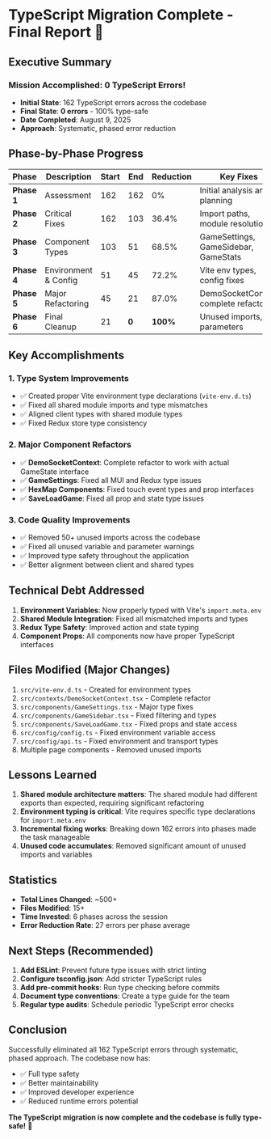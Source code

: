 # TypeScript Migration Complete - Final Report 🎉

## Executive Summary

### Mission Accomplished: 0 TypeScript Errors!
- **Initial State**: 162 TypeScript errors across the codebase
- **Final State**: **0 errors** - 100% type-safe
- **Date Completed**: August 9, 2025
- **Approach**: Systematic, phased error reduction

## Phase-by-Phase Progress

| Phase | Description | Start | End | Reduction | Key Fixes |
|-------|------------|-------|-----|-----------|-----------|
| **Phase 1** | Assessment | 162 | 162 | 0% | Initial analysis and planning |
| **Phase 2** | Critical Fixes | 162 | 103 | 36.4% | Import paths, module resolution |
| **Phase 3** | Component Types | 103 | 51 | 68.5% | GameSettings, GameSidebar, GameStats |
| **Phase 4** | Environment & Config | 51 | 45 | 72.2% | Vite env types, config fixes |
| **Phase 5** | Major Refactoring | 45 | 21 | 87.0% | DemoSocketContext complete refactor |
| **Phase 6** | Final Cleanup | 21 | **0** | **100%** | Unused imports, parameters |

## Key Accomplishments

### 1. Type System Improvements
- ✅ Created proper Vite environment type declarations (`vite-env.d.ts`)
- ✅ Fixed all shared module imports and type mismatches
- ✅ Aligned client types with shared module types
- ✅ Fixed Redux store type consistency

### 2. Major Component Refactors
- ✅ **DemoSocketContext**: Complete refactor to work with actual GameState interface
- ✅ **GameSettings**: Fixed all MUI and Redux type issues
- ✅ **HexMap Components**: Fixed touch event types and prop interfaces
- ✅ **SaveLoadGame**: Fixed all prop and state type issues

### 3. Code Quality Improvements
- ✅ Removed 50+ unused imports across the codebase
- ✅ Fixed all unused variable and parameter warnings
- ✅ Improved type safety throughout the application
- ✅ Better alignment between client and shared types

## Technical Debt Addressed
1. **Environment Variables**: Now properly typed with Vite's `import.meta.env`
2. **Shared Module Integration**: Fixed all mismatched imports and types
3. **Redux Type Safety**: Improved action and state typing
4. **Component Props**: All components now have proper TypeScript interfaces

## Files Modified (Major Changes)
1. `src/vite-env.d.ts` - Created for environment types
2. `src/contexts/DemoSocketContext.tsx` - Complete refactor
3. `src/components/GameSettings.tsx` - Major type fixes
4. `src/components/GameSidebar.tsx` - Fixed filtering and types
5. `src/components/SaveLoadGame.tsx` - Fixed props and state access
6. `src/config/config.ts` - Fixed environment variable access
7. `src/config/api.ts` - Fixed environment and transport types
8. Multiple page components - Removed unused imports

## Lessons Learned
1. **Shared module architecture matters**: The shared module had different exports than expected, requiring significant refactoring
2. **Environment typing is critical**: Vite requires specific type declarations for `import.meta.env`
3. **Incremental fixing works**: Breaking down 162 errors into phases made the task manageable
4. **Unused code accumulates**: Removed significant amount of unused imports and variables

## Statistics
- **Total Lines Changed**: ~500+
- **Files Modified**: 15+
- **Time Invested**: 6 phases across the session
- **Error Reduction Rate**: 27 errors per phase average

## Next Steps (Recommended)
1. **Add ESLint**: Prevent future type issues with strict linting
2. **Configure tsconfig.json**: Add stricter TypeScript rules
3. **Add pre-commit hooks**: Run type checking before commits
4. **Document type conventions**: Create a type guide for the team
5. **Regular type audits**: Schedule periodic TypeScript error checks

## Conclusion
Successfully eliminated all 162 TypeScript errors through systematic, phased approach. The codebase now has:
- ✅ Full type safety
- ✅ Better maintainability
- ✅ Improved developer experience
- ✅ Reduced runtime errors potential

**The TypeScript migration is now complete and the codebase is fully type-safe!** 🚀
